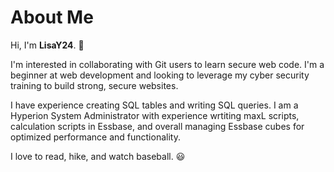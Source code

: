 # About Me

Hi, I'm **LisaY24**. :wave:

I'm interested in collaborating with Git users to learn secure web code. I'm a beginner at web development and looking to leverage my cyber security training to build strong, secure websites.  

I have experience creating SQL tables and writing SQL queries.  I am a Hyperion System Administrator with experience wrtiting maxL scripts, calculation scripts in Essbase, and overall managing Essbase cubes for optimized performance and functionality.

I love to read, hike, and watch baseball.  :smiley:


<!---
LisaY24/LisaY24 is a ✨ special ✨ repository because its `README.md` (this file) appears on your GitHub profile.
You can click the Preview link to take a look at your changes.
--->
